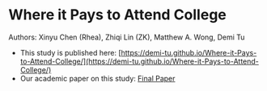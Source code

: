 # Where it Pays to Attend College

Authors: Xinyu Chen (Rhea), Zhiqi Lin (ZK), Matthew A. Wong, Demi Tu
- This study is published here: [https://demi-tu.github.io/Where-it-Pays-to-Attend-College/](https://demi-tu.github.io/Where-it-Pays-to-Attend-College/)
- Our academic paper on this study: [Final Paper](./info370-au18-final_paper.pdf)
